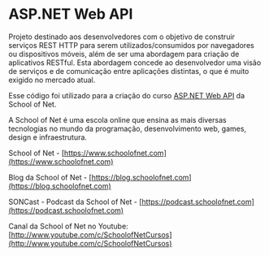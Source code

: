 # ASP.NET Web API

Projeto destinado aos desenvolvedores com o objetivo de construir serviços REST HTTP para serem utilizados/consumidos por navegadores ou dispositivos móveis, além de ser uma abordagem para criação de aplicativos RESTful. Esta abordagem concede ao desenvolvedor uma visão de serviços e de comunicação entre aplicações distintas, o que é muito exigido no mercado atual.


Esse código foi utilizado para a criação do curso [ASP.NET Web API](https://www.schoolofnet.com/curso/aspnet/aspnet-apis/aspnet-web-api/) da School of Net.

A School of Net é uma escola online que ensina as mais diversas tecnologias no mundo da programação, desenvolvimento web, games, design e infraestrutura.

School of Net - [https://www.schoolofnet.com](https://www.schoolofnet.com)

Blog da School of Net - [https://blog.schoolofnet.com](https://blog.schoolofnet.com)

SONCast - Podcast da School of Net - [https://podcast.schoolofnet.com](https://podcast.schoolofnet.com)

Canal da School of Net no Youtube: [http://www.youtube.com/c/SchoolofNetCursos](http://www.youtube.com/c/SchoolofNetCursos)